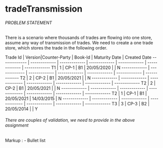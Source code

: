 # tradeTransmission

###### PROBLEM STATEMENT <h6> 
  There is a scenario where thousands of trades are flowing into one store, assume any way of transmission of trades. We need to create a one trade store, which stores the trade     in the following order.
  
       
       
  Trade Id | Version|Counter-Party | Book-Id | Maturity Date | Created Date 
   ------------- | ------------- | ------------- | ------------- | ------------- | ------------- | -------------
          T1     |        1      |     CP-1	     |      B1       |  20/05/2020   | <today date>  |      N
   ------------- | ------------- | ------------- | ------------- | ------------- | ------------- | -------------
          T2     |        2      |     CP-2	     |      B1       |  20/05/2021   | <today date>  |      N
   ------------- | ------------- | ------------- | ------------- | ------------- | ------------- | -------------
          T2     |        2      |     CP-2	     |      B1       |  20/05/2021   | <today date>  |      N
   ------------- | ------------- | ------------- | ------------- | ------------- | ------------- | -------------
          T2     |        1      |     CP-1	     |      B1       |  20/05/2021   |  14/03/2015   |      N
   ------------- | ------------- | ------------- | ------------- | ------------- | ------------- | -------------
          T3     |        3      |     CP-3	     |      B2       |  20/05/2014   | <today date>  |      Y
  

###### There are couples of validation, we need to provide in the above assignment <h6> 
  Markup : - Bullet list
